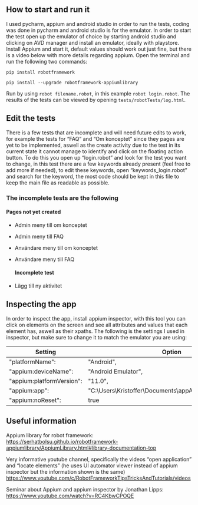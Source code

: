 ## How to start and run it ##

I used pycharm, appium and android studio in order to run the tests, coding was done in pycharm and android studio is for the emulator. 
In order to start the test open up the emulator of choice by starting android studio and clicking on AVD manager and install an emulator, ideally with playstore. 
Install Appium and start it, default values should work out just fine, but there is a video below with more details regarding appium.
Open the terminal and run the following two commands:

`pip install robotframework`  

`pip install --upgrade robotframework-appiumlibrary`

Run by using `robot filename.robot`, in this example `robot login.robot`. 
The results of the tests can be viewed by opening `tests/robotTests/log.html`. 

## Edit the tests ##

There is a few tests that are incomplete and will need future edits to work, for example the tests for “FAQ” and “Om konceptet” since they pages are yet to be implemented,
aswell as the create activity due to the test in its current state it cannot manage to identify and click on the floating action button. 
To do this you open up “login.robot” and look for the test you want to change, in this test there are a few keywords already present (feel free to add more if needed), 
to edit these keywords, open “keywords_login.robot” and search for the keyword, the most code should be kept in this file to keep the main file as readable as possible. 

###  The incomplete tests are the following  ###
  #### Pages not yet created  ####
* Admin meny till om konceptet
* Admin meny till FAQ
* Användare meny till om konceptet
* Användare meny till FAQ
  
  #### Incomplete test ####
* Lägg till ny aktivitet
## Inspecting the app ##

In order to inspect the app, install appium inspector, with this tool you can click on elements on the screen and see all attributes and values that each element has, aswell as their xpaths. 
The following is the settings I used in inspector, but make sure to change it to match the emulator you are using: 

  Setting | Option
  ------- | -------
  "platformName": | "Android",
  "appium:deviceName": | "Android Emulator",
  "appium:platformVersion": | "11.0",
  "appium:app": | "C:\\Users\\Kristoffer\\Documents\\appAPK\\name_of_apk.apk",
  "appium:noReset": | true



## Useful information ## 
Appium library for robot framework: https://serhatbolsu.github.io/robotframework-appiumlibrary/AppiumLibrary.html#library-documentation-top

Very informative youtube channel, specifically the videos “open application” and “locate elements” (he uses UI automator viewer instead of appium inspector but the information shown is the same) 
https://www.youtube.com/c/RobotFrameworkTipsTricksAndTutorials/videos

Seminar about Appium and appium inspector by Jonathan Lipps: https://www.youtube.com/watch?v=RC4KbwCPOQE

